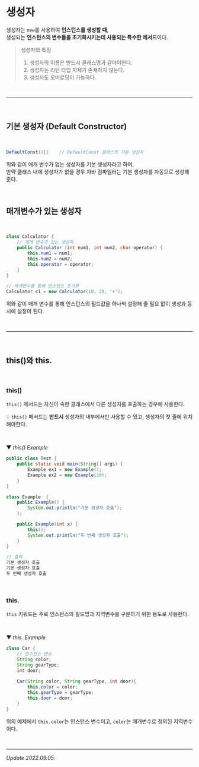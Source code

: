 # 생성자

생성자는 ```new```를 사용하여 **인스턴스를 생성할 때**,  
생성되는 **인스턴스의 변수들을 초기화시키는데 사용되는 특수한 메서드**이다.

> 생성자의 특징
> 
> 1. 생성자의 이름은 반드시 클래스명과 같아야한다.
> 2. 생성자는 리턴 타입 자체가 존재하지 않는다.
> 3. 생성자도 오버로딩이 가능하다.

<br>

***

<br>

## 기본 생성자 (Default Constructor)

<br>

```java
DefaultConst(){}    // DefaultConst 클래스의 기본 생성자
```

위와 같이 매개 변수가 없는 생성자를 기본 생성자라고 하며,  
만약 클래스 내에 생성자가 없을 경우 자바 컴파일러는 기본 생성자를 자동으로 생성해 준다.

<br>

## 매개변수가 있는 생성자

<br>

```java
class Calculator {
    // 매개 변수가 있는 생성자
    public Calculator (int num1, int num2, char operator) {
        this.num1 = num1;
        this.num2 = num2;
        this.operator = operator;
    }
}

// 매개변수를 통해 인스턴스 초기화
Calculator c1 = new Calculator(10, 20, '+');
```

위와 같이 매개 변수를 통해 인스턴스의 필드값을 하나씩 설정해 줄 필요 없이 생성과 동시에 설정이 된다.

<br>

***

<br>

## this()와 this.

<br>

### this()

```this()``` 메서드는 자신이 속한 클래스에서 다른 생성자를 호출하는 경우에 사용한다.

💡 ```this()``` 메서드는 **반드시** 생성자의 내부에서만 사용할 수 있고, 생성자의 첫 줄에 위치해야한다.

<br>

▼ _this() Example_

```java
public class Test {
    public static void main(String[] args) {
        Example ex1 = new Example();
        Example ex2 = new Example(10);
    }
}

class Example  {
    public Example() {
        System.out.println("기본 생성자 호출");
    };

    public Example(int x) {
        this();
        System.out.println("두 번째 생성자 호출");
    }
}

// 출력
기본 생성자 호출
기본 생성자 호출
두 번째 생성자 호출
```

<br>

### this.

```this``` 키워드는 주로 인스턴스의 필드명과 지역변수를 구분하기 위한 용도로 사용한다.

<br>

▼ _this. Example_

```java
class Car {
    // 인스턴스 변수
    String color;
    String gearType;
    int door; 
    
    Car(String color, String gearType, int door){
        this.color = color; 
        this.gearType = gearType;
        this.door = door;
    }
}
```

위의 예제에서 ```this.color```는 인스턴스 변수이고, ```color```는 매개변수로 정의된 지역변수이다.

<br>

***

_Update 2022.09.05._